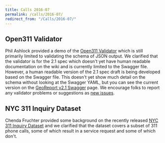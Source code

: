 ```yaml
---
title: Calls 2016-07
permalink: /calls/2016-07/
redirect_from: "/Calls/2016-07/"
---
```


## Open311 Validator

Phil Ashlock provided a demo of the [Open311 Validator](http://validate.open311.org/) which is still primarily limited to validating the schema of JSON output. We clarified that the validator is for the 2.1 spec which doesn't yet have human readable documentation on the wiki and is currently limited to the Swagger file. However, a human readable version of the 2.1 spec draft is being developed based on the Swagger file. This doesn't yet show much detail on the schema without looking at the Swagger YAML, but you can see the current version on the [GeoReport v2.1 Swagger](/GeoReport_v2.1_Swagger/) page. We encourage folks to report any validator problems or suggestions as [new issues](https://github.com/open311/schema-validation/issues). 

## NYC 311 Inquiry Dataset

Chenda Fruchter provided some background on the recently released [NYC 311 Inquiry Dataset](https://docs.google.com/document/d/17MlyGtZMD4BNEA8UfNF8o_3rvRCOPKVdkONJy6J7oVM/edit) and we clarified that the dataset covers a subset of 311 phone calls, some of which result in a service request and some of which don't. 